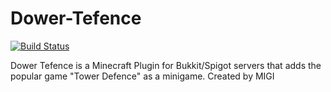 # Dower-Tefence
[![Build Status](https://travis-ci.org/LMiljak/Dower-Tefence.svg?branch=master)](https://travis-ci.org/LMiljak/Dower-Tefence)

Dower Tefence is a Minecraft Plugin for Bukkit/Spigot servers that adds the popular game "Tower Defence" as a minigame.
Created by MIGI
